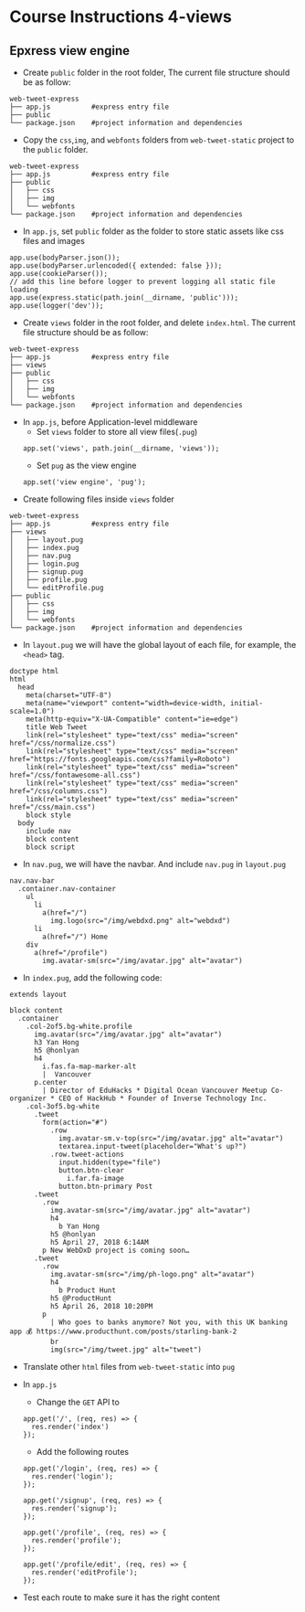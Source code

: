# Course Instructions 4-views

## Epxress view engine
- Create `public` folder in the root folder, The current file structure should be as follow:
```
web-tweet-express
├── app.js          #express entry file
├── public
└── package.json    #project information and dependencies
```
- Copy the `css`,`img`, and `webfonts` folders from `web-tweet-static` project to the `public` folder.
```
web-tweet-express
├── app.js          #express entry file
├── public
│   ├── css
│   ├── img
│   └── webfonts
└── package.json    #project information and dependencies
```
- In `app.js`, set `public` folder as the folder to store static assets like css files and images
```
app.use(bodyParser.json());
app.use(bodyParser.urlencoded({ extended: false }));
app.use(cookieParser());
// add this line before logger to prevent logging all static file loading
app.use(express.static(path.join(__dirname, 'public')));
app.use(logger('dev'));
```
- Create `views` folder in the root folder, and delete `index.html`. The current file structure should be as follow:
```
web-tweet-express
├── app.js          #express entry file
├── views
├── public
│   ├── css
│   ├── img
│   └── webfonts
└── package.json    #project information and dependencies
```
- In `app.js`, before Application-level middleware
  - Set `views` folder to store all view files(`.pug`)
  ```
  app.set('views', path.join(__dirname, 'views'));
  ```
  - Set `pug` as the view engine
  ```
  app.set('view engine', 'pug');
  ```
- Create following files inside `views` folder
```
web-tweet-express
├── app.js          #express entry file
├── views
│   ├── layout.pug
│   ├── index.pug
│   ├── nav.pug
│   ├── login.pug
│   ├── signup.pug
│   ├── profile.pug
│   └── editProfile.pug
├── public
│   ├── css
│   ├── img
│   └── webfonts
└── package.json    #project information and dependencies
```
- In `layout.pug` we will have the global layout of each file, for example, the `<head>` tag.
```
doctype html
html
  head
    meta(charset="UTF-8")
    meta(name="viewport" content="width=device-width, initial-scale=1.0")
    meta(http-equiv="X-UA-Compatible" content="ie=edge")
    title Web Tweet
    link(rel="stylesheet" type="text/css" media="screen" href="/css/normalize.css")
    link(rel="stylesheet" type="text/css" media="screen" href="https://fonts.googleapis.com/css?family=Roboto")
    link(rel="stylesheet" type="text/css" media="screen" href="/css/fontawesome-all.css")
    link(rel="stylesheet" type="text/css" media="screen" href="/css/columns.css")
    link(rel="stylesheet" type="text/css" media="screen" href="/css/main.css")
    block style
  body
    include nav
    block content
    block script
```
- In `nav.pug`, we will have the navbar. And include `nav.pug` in `layout.pug`
```
nav.nav-bar
  .container.nav-container
    ul
      li
        a(href="/")
          img.logo(src="/img/webdxd.png" alt="webdxd")
      li
        a(href="/") Home
    div
      a(href="/profile")
        img.avatar-sm(src="/img/avatar.jpg" alt="avatar")
```
- In `index.pug`, add the following code:
```
extends layout

block content
  .container
    .col-2of5.bg-white.profile
      img.avatar(src="/img/avatar.jpg" alt="avatar")
      h3 Yan Hong
      h5 @honlyan
      h4
        i.fas.fa-map-marker-alt
        |  Vancouver
      p.center
        | Director of EduHacks * Digital Ocean Vancouver Meetup Co-organizer * CEO of HackHub * Founder of Inverse Technology Inc.
    .col-3of5.bg-white
      .tweet
        form(action="#")
          .row
            img.avatar-sm.v-top(src="/img/avatar.jpg" alt="avatar")
            textarea.input-tweet(placeholder="What's up?")
          .row.tweet-actions
            input.hidden(type="file")
            button.btn-clear
              i.far.fa-image
            button.btn-primary Post
      .tweet
        .row
          img.avatar-sm(src="/img/avatar.jpg" alt="avatar")
          h4
            b Yan Hong
          h5 @honlyan
          h5 April 27, 2018 6:14AM
        p New WebDxD project is coming soon…
      .tweet
        .row
          img.avatar-sm(src="/img/ph-logo.png" alt="avatar")
          h4
            b Product Hunt
          h5 @ProductHunt
          h5 April 26, 2018 10:20PM
        p
          | Who goes to banks anymore? Not you, with this UK banking app 💰 https://www.producthunt.com/posts/starling-bank-2
          br
          img(src="/img/tweet.jpg" alt="tweet")
```
- Translate other `html` files from `web-tweet-static` into `pug`

- In `app.js`
  - Change the `GET` API to
  ```
  app.get('/', (req, res) => {
    res.render('index')
  });
  ```
  - Add the following routes
  ```
  app.get('/login', (req, res) => {
    res.render('login');
  });

  app.get('/signup', (req, res) => {
    res.render('signup');
  });

  app.get('/profile', (req, res) => {
    res.render('profile');
  });

  app.get('/profile/edit', (req, res) => {
    res.render('editProfile');
  });
  ```
- Test each route to make sure it has the right content